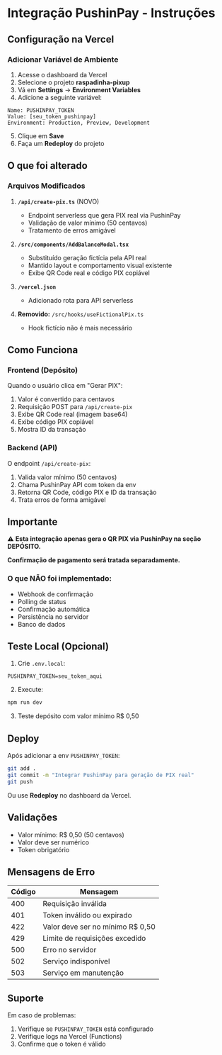 # Integração PushinPay - Instruções

## Configuração na Vercel

### Adicionar Variável de Ambiente

1. Acesse o dashboard da Vercel
2. Selecione o projeto **raspadinha-pixup**
3. Vá em **Settings** → **Environment Variables**
4. Adicione a seguinte variável:

```
Name: PUSHINPAY_TOKEN
Value: [seu_token_pushinpay]
Environment: Production, Preview, Development
```

5. Clique em **Save**
6. Faça um **Redeploy** do projeto

## O que foi alterado

### Arquivos Modificados

1. **`/api/create-pix.ts`** (NOVO)
   - Endpoint serverless que gera PIX real via PushinPay
   - Validação de valor mínimo (50 centavos)
   - Tratamento de erros amigável

2. **`/src/components/AddBalanceModal.tsx`**
   - Substituído geração fictícia pela API real
   - Mantido layout e comportamento visual existente
   - Exibe QR Code real e código PIX copiável

3. **`/vercel.json`**
   - Adicionado rota para API serverless

4. **Removido:** `/src/hooks/useFictionalPix.ts`
   - Hook fictício não é mais necessário

## Como Funciona

### Frontend (Depósito)

Quando o usuário clica em "Gerar PIX":
1. Valor é convertido para centavos
2. Requisição POST para `/api/create-pix`
3. Exibe QR Code real (imagem base64)
4. Exibe código PIX copiável
5. Mostra ID da transação

### Backend (API)

O endpoint `/api/create-pix`:
1. Valida valor mínimo (50 centavos)
2. Chama PushinPay API com token da env
3. Retorna QR Code, código PIX e ID da transação
4. Trata erros de forma amigável

## Importante

⚠️ **Esta integração apenas gera o QR PIX via PushinPay na seção DEPÓSITO.**

**Confirmação de pagamento será tratada separadamente.**

### O que NÃO foi implementado:
- Webhook de confirmação
- Polling de status
- Confirmação automática
- Persistência no servidor
- Banco de dados

## Teste Local (Opcional)

1. Crie `.env.local`:
```
PUSHINPAY_TOKEN=seu_token_aqui
```

2. Execute:
```bash
npm run dev
```

3. Teste depósito com valor mínimo R$ 0,50

## Deploy

Após adicionar a env `PUSHINPAY_TOKEN`:

```bash
git add .
git commit -m "Integrar PushinPay para geração de PIX real"
git push
```

Ou use **Redeploy** no dashboard da Vercel.

## Validações

- Valor mínimo: R$ 0,50 (50 centavos)
- Valor deve ser numérico
- Token obrigatório

## Mensagens de Erro

| Código | Mensagem |
|--------|----------|
| 400 | Requisição inválida |
| 401 | Token inválido ou expirado |
| 422 | Valor deve ser no mínimo R$ 0,50 |
| 429 | Limite de requisições excedido |
| 500 | Erro no servidor |
| 502 | Serviço indisponível |
| 503 | Serviço em manutenção |

## Suporte

Em caso de problemas:
1. Verifique se `PUSHINPAY_TOKEN` está configurado
2. Verifique logs na Vercel (Functions)
3. Confirme que o token é válido
